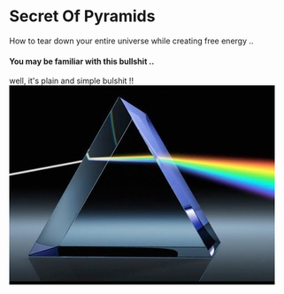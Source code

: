 # Secret Of Pyramids
How to tear down your entire universe while creating free energy ..

#### You may be familiar with this bullshit .. 
well, it's plain and simple bulshit !!  
![bulshit 1](hqdefault.jpg)
